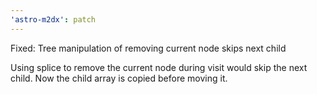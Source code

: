 ```yaml
---
'astro-m2dx': patch
---
```


Fixed: Tree manipulation of removing current node skips next child

Using splice to remove the current node during visit would skip the next child. Now the child array is copied before moving it.
